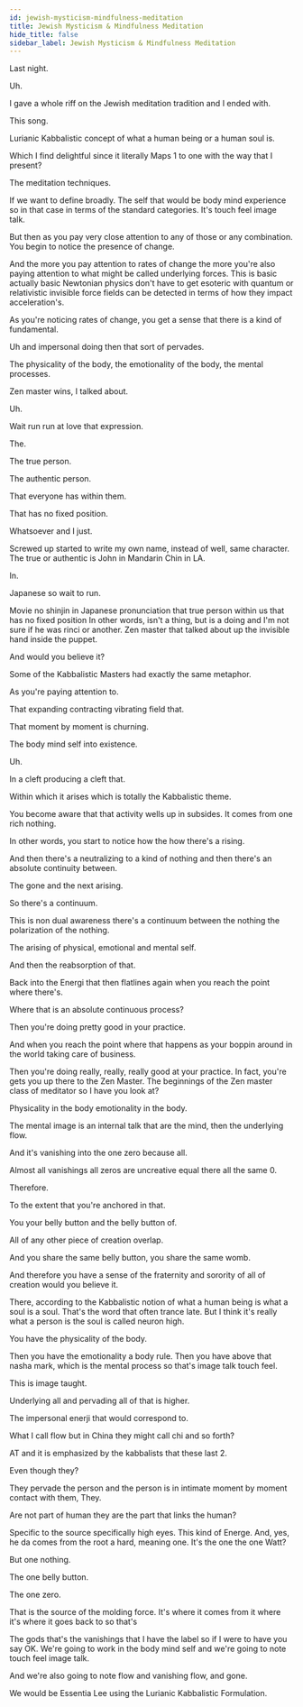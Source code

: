 ```yaml
---
id: jewish-mysticism-mindfulness-meditation
title: Jewish Mysticism & Mindfulness Meditation
hide_title: false
sidebar_label: Jewish Mysticism & Mindfulness Meditation
---
```

Last night.

Uh.

I gave a whole riff on the Jewish meditation tradition and I ended with.

This song.

Lurianic Kabbalistic concept of what a human being or a human soul is.

Which I find delightful since it literally Maps 1 to one with the way that I present?

The meditation techniques.

If we want to define broadly. The self that would be body mind experience so in that case in terms of the standard categories. It's touch feel image talk.

But then as you pay very close attention to any of those or any combination. You begin to notice the presence of change.

And the more you pay attention to rates of change the more you're also paying attention to what might be called underlying forces. This is basic actually basic Newtonian physics don't have to get esoteric with quantum or relativistic invisible force fields can be detected in terms of how they impact acceleration's.

As you're noticing rates of change, you get a sense that there is a kind of fundamental.

Uh and impersonal doing then that sort of pervades.

The physicality of the body, the emotionality of the body, the mental processes.

Zen master wins, I talked about.

Uh.

Wait run run at love that expression.





The.

The true person.

The authentic person.

That everyone has within them.

That has no fixed position.

Whatsoever and I just.

Screwed up started to write my own name, instead of well, same character. The true or authentic is John in Mandarin Chin in LA.

In.

Japanese so wait to run.

Movie no shinjin in Japanese pronunciation that true person within us that has no fixed position In other words, isn't a thing, but is a doing and I'm not sure if he was rinci or another. Zen master that talked about up the invisible hand inside the puppet.

And would you believe it?

Some of the Kabbalistic Masters had exactly the same metaphor.

As you're paying attention to.

That expanding contracting vibrating field that.

That moment by moment is churning.

The body mind self into existence.

Uh.

In a cleft producing a cleft that.

Within which it arises which is totally the Kabbalistic theme.

You become aware that that activity wells up in subsides. It comes from one rich nothing.

In other words, you start to notice how the how there's a rising.

And then there's a neutralizing to a kind of nothing and then there's an absolute continuity between.

The gone and the next arising.

So there's a continuum.

This is non dual awareness there's a continuum between the nothing the polarization of the nothing.

The arising of physical, emotional and mental self.

And then the reabsorption of that.

Back into the Energi that then flatlines again when you reach the point where there's.

Where that is an absolute continuous process?

Then you're doing pretty good in your practice.

And when you reach the point where that happens as your boppin around in the world taking care of business.

Then you're doing really, really, really good at your practice. In fact, you're gets you up there to the Zen Master. The beginnings of the Zen master class of meditator so I have you look at?

Physicality in the body emotionality in the body.

The mental image is an internal talk that are the mind, then the underlying flow.

And it's vanishing into the one zero because all.

Almost all vanishings all zeros are uncreative equal there all the same 0.

Therefore.

To the extent that you're anchored in that.

You your belly button and the belly button of.

All of any other piece of creation overlap.

And you share the same belly button, you share the same womb.

And therefore you have a sense of the fraternity and sorority of all of creation would you believe it.

There, according to the Kabbalistic notion of what a human being is what a soul is a soul. That's the word that often trance late. But I think it's really what a person is the soul is called neuron high.



You have the physicality of the body.

Then you have the emotionality a body rule. Then you have above that nasha mark, which is the mental process so that's image talk touch feel.

This is image taught.

Underlying all and pervading all of that is higher.

The impersonal enerji that would correspond to.

What I call flow but in China they might call chi and so forth?

AT and it is emphasized by the kabbalists that these last 2.

Even though they?

They pervade the person and the person is in intimate moment by moment contact with them, They.

Are not part of human they are the part that links the human?

Specific to the source specifically high eyes. This kind of Energe. And, yes, he da comes from the root a hard, meaning one. It's the one the one Watt?

But one nothing.

The one belly button.

The one zero.

That is the source of the molding force. It's where it comes from it where it's where it goes back to so that's

The gods that's the vanishings that I have the label so if I were to have you say OK. We're going to work in the body mind self and we're going to note touch feel image talk.

And we're also going to note flow and vanishing flow, and gone.

We would be Essentia Lee using the Lurianic Kabbalistic Formulation.

